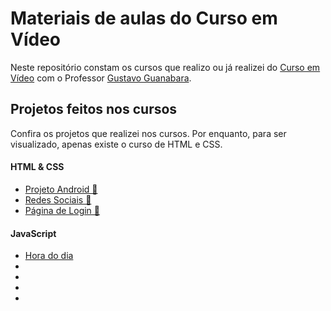 # Materiais de aulas do Curso em Vídeo

Neste repositório constam os cursos que realizo ou já realizei do [Curso em Vídeo](https://cursoemvideo.com) com o Professor [Gustavo Guanabara](https://github.com/gustavoguanabara).

## Projetos feitos nos cursos

Confira os projetos que realizei nos cursos. Por enquanto, para ser visualizado, apenas existe o curso de HTML e CSS.

#### HTML & CSS
* [Projeto Android 👾](https://ViniMagaa.github.io/curso-em-video/html-css/projetos/site-android)
* [Redes Sociais 📱](https://ViniMagaa.github.io/curso-em-video/html-css/projetos/redes-sociais)
* [Página de Login 🔑](https://ViniMagaa.github.io/curso-em-video/html-css/projetos/pagina-de-login)

#### JavaScript
* [Hora do dia](https://ViniMagaa.github.io/curso-em-video/javascript/exercicios/hora-do-dia)
*
*
*
*
